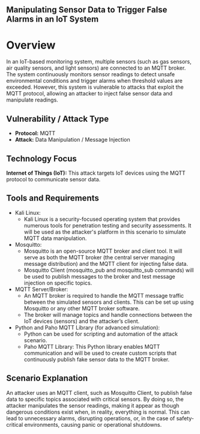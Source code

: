 ## Manipulating Sensor Data to Trigger False Alarms in an IoT System
# Overview
In an IoT-based monitoring system, multiple sensors (such as gas sensors, air quality sensors, and light sensors) are connected to an MQTT broker. The system continuously monitors sensor readings to detect unsafe environmental conditions and trigger alarms when threshold values are exceeded. However, this system is vulnerable to attacks that exploit the MQTT protocol, allowing an attacker to inject false sensor data and manipulate readings.

## Vulnerability / Attack Type
- **Protocol:** MQTT
- **Attack:** Data Manipulation / Message Injection

## Technology Focus
**Internet of Things (IoT):** This attack targets IoT devices using the MQTT protocol to communicate sensor data.

## Tools and Requirements
- Kali Linux:
  - Kali Linux is a security-focused operating system that provides numerous tools for penetration testing and security assessments. It will be used as the attacker's platform in this scenario to simulate MQTT data manipulation.
- Mosquitto:
  - Mosquitto is an open-source MQTT broker and client tool. It will serve as both the MQTT broker (the central server managing message distribution) and the MQTT client for injecting false data.
  - Mosquitto Client (mosquitto_pub and mosquitto_sub commands) will be used to publish messages to the broker and test message injection on specific topics.
- MQTT Server/Broker:
  - An MQTT broker is required to handle the MQTT message traffic between the simulated sensors and clients. This can be set up using Mosquitto or any other MQTT broker software.
  - The broker will manage topics and handle connections between the IoT devices (sensors) and the attacker’s client.
- Python and Paho MQTT Library (for advanced simulation):
  - Python can be used for scripting and automation of the attack scenario.
  - Paho MQTT Library: This Python library enables MQTT communication and will be used to create custom scripts that continuously publish fake sensor data to the MQTT broker.

## Scenario Explanation
An attacker uses an MQTT client, such as Mosquitto Client, to publish false data to specific topics associated with critical sensors. By doing so, the attacker manipulates the sensor readings, making it appear as though dangerous conditions exist when, in reality, everything is normal. This can lead to unnecessary alarms, disrupting operations, or, in the case of safety-critical environments, causing panic or operational shutdowns.

